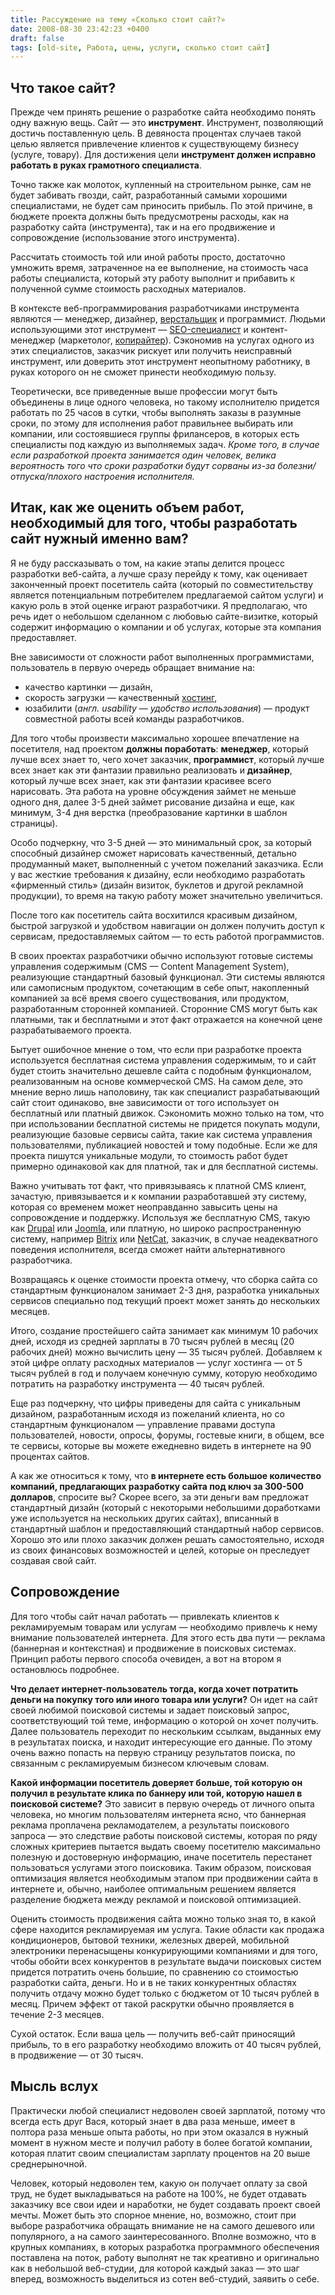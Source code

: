 ```yaml
---
title: Рассуждение на тему «Сколько стоит сайт?»
date: 2008-08-30 23:42:23 +0400
draft: false
tags: [old-site, Работа, цены, услуги, сколько стоит сайт]
---
```

## Что такое сайт?

Прежде чем принять решение о разработке сайта необходимо понять одну важную вещь. Сайт —  это **инструмент**. Инструмент, позволяющий достичь поставленную цель. В девяноста процентах случаев такой целью является привлечение клиентов к существующему бизнесу (услуге, товару). Для достижения цели **инструмент должен исправно работать в руках грамотного специалиста**.

Точно также как молоток, купленный на строительном рынке, сам не будет забивать гвозди, сайт, разработанный самыми хорошими специалистами, не будет сам приносить прибыль. По этой причине, в бюджете проекта должны быть предусмотрены расходы, как на разработку сайта (инструмента), так и на его продвижение и сопровождение (использование этого инструмента).

Рассчитать стоимость той или иной работы просто, достаточно умножить время, затраченное на ее выполнение, на стоимость часа работы специалиста, который эту работу выполнит и прибавить к полученной сумме стоимость расходных материалов.

В контексте веб-программирования разработчиками инструмента являются — менеджер, дизайнер, [верстальщик](http://ru.wikipedia.org/wiki/Верстальщик) и программист. Людьми использующими этот инструмент — [SEO-специалист](http://ru.wikipedia.org/wiki/SEO) и контент-менеджер (маркетолог, [копирайтер](http://ru.wikipedia.org/wiki/Копирайтер)). Сэкономив на услугах одного из этих специалистов, заказчик  рискует или получить неисправный инструмент, или доверить этот инструмент неопытному работнику, в руках которого он не сможет принести необходимую пользу.

Теоретически, все приведенные выше профессии могут быть объединены в лице одного человека, но такому исполнителю придется работать по 25 часов в сутки, чтобы выполнять заказы в разумные сроки, по этому для исполнения работ правильнее выбирать или компании, или состоявшиеся группы фрилансеров, в которых есть специалисты под каждую из выполняемых задач. _Кроме того, в случае если разработкой проекта занимается один человек, велика вероятность того что сроки разработки будут сорваны из-за болезни/отпуска/плохого настроения исполнителя._
<!--more-->
## Итак, как же оценить объем работ, необходимый для того, чтобы разработать сайт нужный именно вам? 

Я не буду рассказывать о том, на какие этапы делится процесс разработки веб-сайта, а лучше сразу перейду к тому, как оценивает законченный проект посетитель сайта (который по совместительству является потенциальным потребителем предлагаемой сайтом услуги) и какую роль в этой оценке играют разработчики. Я предполагаю, что речь идет о небольшом сделанном с любовью сайте-визитке, который содержит информацию о компании и об услугах, которые эта компания предоставляет.

Вне зависимости от сложности работ выполненных программистами, пользователь в первую очередь обращает внимание на:
- качество картинки — дизайн, 
- скорость загрузки — качественный [хостинг](http://ru.wikipedia.org/wiki/Хостинг),
- юзабилити (<i>англ. usability — удобство использования</i>) — продукт совместной работы всей команды разработчиков.

Для того чтобы произвести максимально хорошее впечатление на посетителя, над проектом **должны поработать**: **менеджер**, который лучше всех знает то, чего хочет заказчик, **программист**, который лучше всех знает как эти фантазии правильно реализовать и **дизайнер**, который лучше всех знает, как эти фантазии красивее всего нарисовать. Эта работа на уровне обсуждения займет не меньше одного дня, далее 3-5 дней займет рисование дизайна и еще, как минимум, 3-4 дня верстка (преобразование картинки в шаблон страницы).

Особо подчеркну, что 3-5 дней — это минимальный срок, за который способный дизайнер сможет нарисовать качественный, детально продуманный макет, выполненный с учетом пожеланий заказчика. Если у вас жесткие требования к дизайну, если необходимо разработать «фирменный стиль» (дизайн визиток, буклетов и другой рекламной продукции), то время на такую работу может значительно увеличиться.

После того как посетитель сайта  восхитился красивым дизайном, быстрой загрузкой и удобством навигации он должен получить доступ к сервисам, предоставляемых сайтом — то есть работой программистов.

В своих проектах разработчики обычно используют готовые системы управления содержимым (CMS — Content Management System), реализующие стандартный базовый функционал. Эти системы являются или самописным продуктом, сочетающим в себе опыт, накопленный компанией за всё время своего существования, или продуктом, разработанным сторонней компанией. Сторонние CMS могут быть как платными, так и бесплатными и этот факт отражается на конечной цене разрабатываемого проекта.

Бытует ошибочное мнение о том, что если при разработке проекта используется бесплатная система управления содержимым, то и сайт будет стоить значительно дешевле сайта с подобным функционалом, реализованным на основе коммерческой CMS. На самом деле, это мнение верно лишь наполовину, так как специалист разрабатывающий сайт стоит одинаково, вне зависимости от того использует он бесплатный или платный движок. Сэкономить можно только на том, что при использовании бесплатной системы не придется покупать модули, реализующие базовые сервисы сайта, такие как система управления пользователями, публикацией новостей и тому подобные. Если же для проекта пишутся уникальные модули, то стоимость работ будет примерно одинаковой как для платной, так и для бесплатной системы.

Важно учитывать тот факт, что привязываясь к платной CMS клиент, зачастую, привязывается и к компании разработавшей эту систему, которая со временем может неоправданно завысить цены на сопровождение и поддержку. Используя же бесплатную CMS, такую как [Drupal](http://drupal.ru) или [Joomla](http://joomla.org), или платную, но широко распространенную систему, например [Bitrix](http://1c-bitrix.ru) или [NetCat](http://netcat.ru), заказчик, в случае неадекватного поведения исполнителя, всегда сможет найти альтернативного разработчика.

Возвращаясь к оценке стоимости проекта отмечу, что сборка сайта со стандартным функционалом занимает 2-3 дня, разработка уникальных сервисов специально под текущий проект может занять до нескольких месяцев.

Итого, создание простейшего сайта занимает как минимум 10 рабочих дней, исходя из средней зарплаты в 70 тысяч рублей в месяц (20 рабочих дней) можно вычислить цену — 35 тысяч рублей. Добавляем к этой цифре оплату расходных материалов — услуг хостинга — от 5 тысяч рублей в год и получаем конечную сумму, которую необходимо потратить на разработку инструмента — 40 тысяч рублей.

Еще раз подчеркну, что цифры приведены для сайта с уникальным дизайном, разработанным исходя из пожеланий клиента, но со стандартным функционалом — управление правами доступа пользователей, новости, опросы, форумы, гостевые книги, в общем, все те сервисы, которые вы можете ежедневно видеть в интернете на 90 процентах сайтов.

А как же относиться к тому, что **в интернете есть большое количество компаний, предлагающих разработку сайта под ключ за 300-500 долларов**, спросите вы? Скорее всего, за эти деньги вам предложат стандартный дизайн (который с некоторыми небольшими доработками уже используется на нескольких других сайтах), вписанный в стандартный шаблон и предоставляющий стандартный набор сервисов. Хорошо это или плохо заказчик должен решать самостоятельно, исходя из своих финансовых возможностей и целей, которые он преследует создавая свой сайт.

## Сопровождение

Для того чтобы сайт начал работать — привлекать клиентов к рекламируемым товарам или услугам — необходимо привлечь к нему внимание пользователей интернета. Для этого есть два пути — реклама (баннерная и контекстная) и продвижение в поисковых системах. Принцип работы первого способа очевиден, а вот на втором я остановлюсь подробнее.

**Что делает интернет-пользователь тогда, когда хочет потратить деньги на покупку того или иного товара или услуги?** Он идет на сайт своей любимой поисковой системы и задает поисковый запрос, соответствующий той теме, информацию о которой он хочет получить. Далее пользователь переходит по нескольким ссылкам, выданных ему в результатах поиска, и находит интересующие его данные. По этому очень важно попасть на первую страницу результатов поиска, по связанным с рекламируемым бизнесом ключевым словам.

**Какой информации посетитель доверяет больше, той которую он получил в результате клика по баннеру или той, которую нашел в поисковой системе?** Это зависит в первую очередь от личного опыта человека, но многим пользователям интернета ясно, что баннерная реклама проплачена рекламодателем, а результаты поискового запроса — это следствие работы поисковой системы, которая по ряду сложных критериев пытается выдать своему посетителю максимально полезную и достоверную информацию, иначе посетитель перестанет пользоваться услугами этого поисковика. Таким образом, поисковая оптимизация является необходимым этапом при продвижении сайта в интернете и, обычно, наиболее оптимальным решением является разделение бюджета между рекламой и поисковой оптимизацией.

Оценить стоимость продвижения сайта можно только зная то, в какой сфере находится рекламируемая им услуга. Такие области как продажа кондиционеров, бытовой техники, железных дверей, мобильной электроники перенасыщены конкурирующими компаниями и для того, чтобы обойти всех конкурентов в результате выдачи поисковых систем придется потратить очень большие, по сравнению со стоимостью разработки сайта, деньги. Но и в не таких конкурентных областях получить отдачу можно будет только с бюджетом от 10 тысяч рублей в месяц. Причем эффект от такой раскрутки обычно проявляется в течение 2-3 месяцев.

Сухой остаток. Если ваша цель — получить веб-сайт приносящий прибыль, то в его разработку необходимо вложить от 40 тысяч рублей, в продвижение — от 30 тысяч.

## Мысль вслух

Практически любой специалист недоволен своей зарплатой, потому что всегда есть друг Вася, который знает в два раза меньше, имеет в полтора раза меньше опыта работы, но при этом оказался в нужный момент в нужном месте и получил работу в более богатой компании, которая платит своим специалистам зарплату процентов на 20 выше среднерыночной.

Человек, который недоволен тем, какую он получает оплату за свой труд, не будет выкладываться на работе на 100%, не будет отдавать заказчику все свои идеи и наработки, не будет создавать проект своей мечты. Может быть это спорное мнение, но, возможно, стоит при выборе разработчика обращать внимание не на самого дешевого или популярного, а на самого заинтересованного. Вполне возможно, что в крупных компаниях, в которых разработка программного обеспечения поставлена на поток, работу выполнят не так креативно и оригинально как в небольшой веб-студии, для которой каждый заказ — это шаг вперед, возможность выделиться из сотен веб-студий, заявить о себе.

